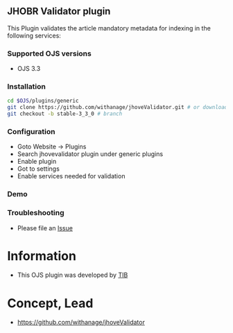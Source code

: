 ## JHOBR Validator plugin

This Plugin validates the article  mandatory metadata   for indexing in the following services:


### Supported OJS versions
- OJS 3.3

### Installation
```bash
cd $OJS/plugins/generic
git clone https://github.com/withanage/jhoveValidator.git # or download
git checkout -b stable-3_3_0 # branch
```
### Configuration
- Goto Website -> Plugins
- Search jhovevalidator plugin under generic plugins
- Enable plugin
- Got to settings
- Enable services needed for validation

### Demo


### Troubleshooting
- Please file an [Issue](https://github.com/withanage/jhoveValidator/issues)

# Information
- This OJS plugin was developed by [TIB](https://tib.eu)

# Concept, Lead

- https://github.com/withanage/jhoveValidator
